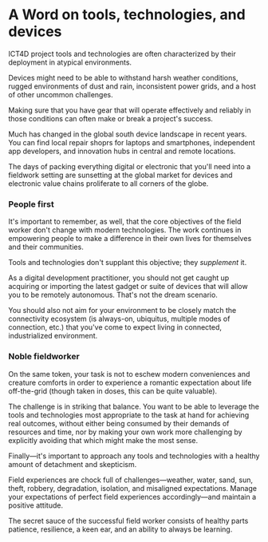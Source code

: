 # A Word on tools, technologies, and devices

ICT4D project tools and technologies are often characterized by their deployment in atypical environments.

Devices might need to be able to withstand harsh weather conditions, rugged environments of dust and rain, inconsistent power grids, and a host of other uncommon challenges.

Making sure that you have gear that will operate effectively and reliably in those conditions can often make or break a project's success.

Much has changed in the global south device landscape in recent years. You can find local repair shoprs for laptops and smartphones, independent app developers, and innovation hubs in central and remote locations.

The days of packing everything digital or electronic that you'll need into a fieldwork setting are sunsetting at the global market for devices and electronic value chains proliferate to all corners of the globe.

### People first

It's important to remember, as well, that the core objectives of the field worker don't change with modern technologies. The work continues in empowering people to make a difference in their own lives for themselves and their communities.

Tools and technologies don't supplant this objective; they *supplement* it.

As a digital development practitioner, you should not get caught up acquiring or importing the latest gadget or suite of devices that will allow you to be remotely autonomous. That's not the dream scenario.

You should also not aim for your environment to be closely match the connectivity ecosystem (is always-on, ubiquitus, multiple modes of connection, etc.) that you've come to expect living in connected, industrialized environment.

### Noble fieldworker

On the same token, your task is not to eschew modern conveniences and creature comforts in order to experience a romantic expectation about life off-the-grid (though taken in doses, this can be quite valuable).

The challenge is in striking that balance. You want to be able to leverage the tools and technologies most appropriate to the task at hand for achieving real outcomes, without either being consumed by their demands of resources and time, nor by making your own work more challenging by explicitly avoiding that which might make the most sense.

Finally—it's important to approach any tools and technologies with a healthy amount of detachment and skepticism.

Field experiences are chock full of challenges—weather, water, sand, sun, theft, robbery, degradation, isolation, and misaligned expectations. Manage your expectations of perfect field experiences accordingly—and maintain a positive attitude.

The secret sauce of the successful field worker consists of healthy parts patience, resilience, a keen ear, and an ability to always be learning.